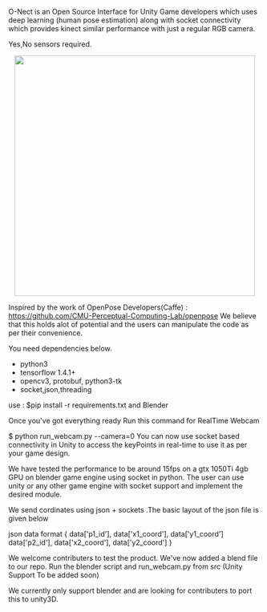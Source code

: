 
O-Nect is an Open Source Interface for Unity Game developers which uses deep learning (human pose estimation) along with socket connectivity which provides kinect similar performance with just a regular RGB camera.

Yes,No sensors required.


<p align="center">
    <img src="https://github.com/O-Nect/O-Nect/blob/master/models/O-nect.gif", width="480">
</p>


Inspired by the work of OpenPose Developers(Caffe) : https://github.com/CMU-Perceptual-Computing-Lab/openpose
We believe that this holds alot of potential and the users can manipulate the code as per their convenience.

You need dependencies below.
- python3
- tensorflow 1.4.1+
- opencv3, protobuf, python3-tk
- socket,json,threading

use : $pip install -r requirements.txt
and Blender

Once you've got everything ready
Run this command for RealTime Webcam 


$ python run_webcam.py --camera=0
You can now use socket based connectivity in Unity to access the keyPoints in real-time to use it as per your game design.

We have tested the performance to be around 15fps on a gtx 1050Ti 4gb GPU on blender game engine using socket in python.
The user can use unity or any other game engine with socket support and implement the desired module.

We send cordinates using json + sockets .The basic layout of the json file is given below

json data format
{
data['p1_id'], data['x1_coord'], data['y1_coord']
data['p2_id'], data['x2_coord'], data['y2_coord']
}

We welcome contributers to test the product.
We've now added a blend file to our repo.
Run the blender script and run_webcam.py from src 
(Unity Support To be added soon)

We currently only support blender and are looking for contributers to port this to unity3D.
